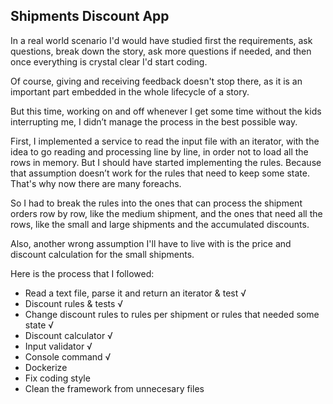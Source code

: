 ## Shipments Discount App

In a real world scenario I'd would have studied first the requirements, ask questions, break down the story, ask more questions if needed, and then once everything is crystal clear I'd start coding.  

Of course, giving and receiving feedback doesn't stop there, as it is an important part embedded in the whole lifecycle of a story. 

But this time,  working on and off whenever I get some time without the kids interrupting me, I didn’t manage the process in the best possible way.

First, I implemented a service to read the input file with an iterator, with the idea to go reading and processing line by line, in order not to load all the rows in memory.  But I should have started implementing the rules.  Because that assumption doesn’t work for the rules that need to keep some state.  That's why now there are many foreachs.

So I had to break the rules into the ones that can process the shipment orders row by row, like the medium shipment, and the ones that need all the rows, like the small and large shipments and the accumulated discounts.

Also, another wrong assumption I'll have to live with is the price and discount calculation for the small shipments.

Here is the process that I followed:
- Read a text file, parse it and return an iterator & test √
- Discount rules & tests √
- Change discount rules to rules per shipment or rules that needed some state √
- Discount calculator √
- Input validator √
- Console command √
- Dockerize
- Fix coding style
- Clean the framework from unnecesary files